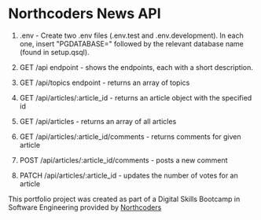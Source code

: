 # Northcoders News API

1. .env - Create two .env files (.env.test and .env.development). In each one, insert "PGDATABASE=" followed by the relevant database name (found in setup.qsql).

2. GET /api endpoint - shows the endpoints, each with a short description.

3. GET /api/topics endpoint - returns an array of topics

4. GET /api/articles/:article_id - returns an article object with the specified id

5. GET /api/articles - returns an array of all articles

6. GET /api/articles/:article_id/comments - returns comments for given article

7. POST /api/articles/:article_id/comments - posts a new comment

8. PATCH /api/articles/:article_id - updates the number of votes for an article

This portfolio project was created as part of a Digital Skills Bootcamp in Software Engineering provided by [Northcoders](https://northcoders.com/)
